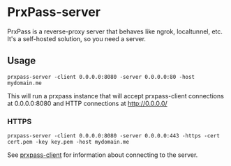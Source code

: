 PrxPass-server
===

PrxPass is a reverse-proxy server that behaves like ngrok, localtunnel, etc.
It's a self-hosted solution, so you need a server.

## Usage

```
prxpass-server -client 0.0.0.0:8080 -server 0.0.0.0:80 -host mydomain.me
```

This will run a prxpass instance that will accept prxpass-client connections 
at 0.0.0.0:8080 and HTTP connections at http://0.0.0.0/

### HTTPS

```
prxpass-server -client 0.0.0.0:8080 -server 0.0.0.0:443 -https -cert cert.pem -key key.pem -host mydomain.me
```

See [prxpass-client](//github.com/Defman21/prxpass-client) for information about connecting to the server.

